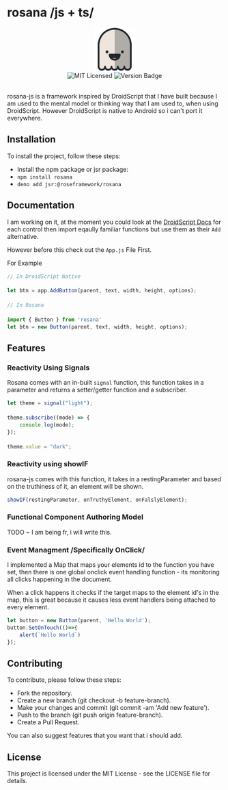 # rosana /js + ts/

<div align="center"><img src="./dist/rosana.png" width="100" /></div>

<div align="center">
<img alt="MIT Licensed" src="https://img.shields.io/badge/license-MIT-blue.svg">
<img alt="Version Badge" src="https://img.shields.io/badge/version-1.0.51-brightgreen.svg">

</div>

<br>

rosana-js is a framework inspired by DroidScript that I have built because I am used to the mental model or thinking way that I am used to, when using DroidScript. However DroidScript is native to Android so i can't port it everywhere.

## Installation

To install the project, follow these steps:

- Install the npm package or jsr package:
- `npm install rosana`
- `deno add jsr:@roseframework/rosana`

## Documentation

I am working on it, at the moment you could look at the [DroidScript Docs](https://droidscript.github.io/Docs/docs/v265/app_Controls.htm) for each control then import eqaully familiar functions but use them as their `Add` alternative.

However before this check out the `App.js` File First.

For Example

```javascript
// In DroidScript Native

let btn = app.AddButton(parent, text, width, height, options);

// In Rosana

import { Button } from 'rosana'
let btn = new Button(parent, text, width, height, options);
```

## Features

### Reactivity Using Signals

Rosana comes with an in-built `signal` function, this function takes in a parameter and returns a setter/getter function and a subscriber.

```javascript
let theme = signal("light");

theme.subscribe((mode) => {
    console.log(mode);
});

theme.value = "dark";
```

### Reactivity using showIF

rosana-js comes with this function, it takes in a restingParameter and based on the truthiness of it, an element will be shown.

```javascript
showIF(restingParameter, onTruthyElement, onFalslyElement);
```

### Functional Component Authoring Model

TODO ~ I am being fr, i will write this.

### Event Managment /Specifically OnClick/

I implemented a Map that maps your elements id to the function you have set, then there is one global onclick event handling function - its monitoring all clicks happening in the document.

When a click happens it checks if the target maps to the element id's in the map, this is great because it causes less event handlers being attached to every element.

```javascript
let button = new Button(parent, 'Hello World');
button.SetOnTouch(()=>{
    alert(`Hello World`)
});
```

## Contributing

To contribute, please follow these steps:

- Fork the repository.
- Create a new branch (git checkout -b feature-branch).
- Make your changes and commit (git commit -am 'Add new feature').
- Push to the branch (git push origin feature-branch).
- Create a Pull Request.

You can also suggest features that you want that i should add.

## License

This project is licensed under the MIT License - see the LICENSE file for details.
